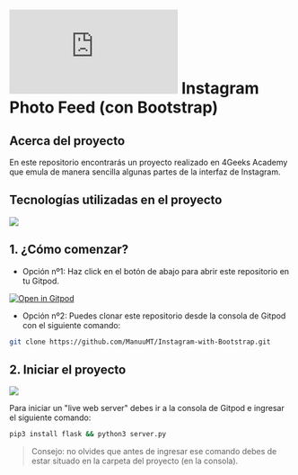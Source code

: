 # ![4Geeks Logo](http://assets.breatheco.de/apis/img/images.php?blob&random&cat=icon&tags=4geeks,16) Instagram Photo Feed (con Bootstrap)


## Acerca del proyecto


En este repositorio encontrarás un proyecto realizado en 4Geeks Academy que emula de manera sencilla algunas partes de la interfaz de Instagram.


## Tecnologías utilizadas en el proyecto


![](https://i.imgur.com/XV6nKqE.jpg)


## 1. ¿Cómo comenzar?


- Opción nº1: Haz click en el botón de abajo para abrir este repositorio en tu Gitpod.


[![Open in Gitpod](https://gitpod.io/button/open-in-gitpod.svg)](https://gitpod.io#https://github.com/ManuuMT/Instagram-with-Bootstrap.git)


- Opción nº2: Puedes clonar este repositorio desde la consola de Gitpod con el siguiente comando:

```sh
git clone https://github.com/ManuuMT/Instagram-with-Bootstrap.git
```

## 2. Iniciar el proyecto


![](https://i.imgur.com/UyOwY44.jpg)



Para iniciar un "live web server" debes ir a la consola de Gitpod e ingresar el siguiente comando: 


```sh
pip3 install flask && python3 server.py
```


> Consejo: no olvides que antes de ingresar ese comando debes de estar situado en la carpeta del proyecto (en la consola).



